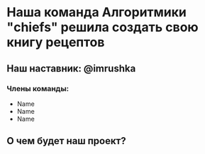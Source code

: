 # Наша команда Алгоритмики "chiefs" решила создать свою книгу рецептов
## Наш наставник: @imrushka
### Члены команды: 
* Name
* Name 
* Name
## О чем будет наш проект?


